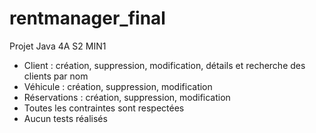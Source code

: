 # rentmanager_final
Projet Java 4A S2 MIN1
- Client : création, suppression, modification, détails et recherche des clients par nom
- Véhicule : création, suppression, modification
- Réservations : création, suppression, modification
- Toutes les contraintes sont respectées
- Aucun tests réalisés
